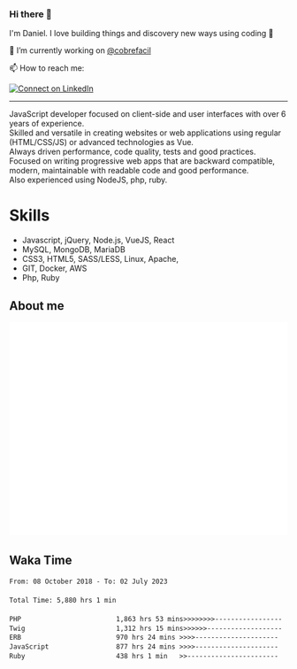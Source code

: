 ### Hi there 👋

I'm Daniel. I love building things and discovery new ways using coding :raised_hands: 

🔭 I’m currently working on [@cobrefacil](https://www.cobrefacil.com.br/)

📫 How to reach me:

[![Connect on LinkedIn](https://img.shields.io/badge/--linkedin?label=LinkedIn&logo=LinkedIn&style=social)](https://www.linkedin.com/in/daniel-cerverizzo/)

---

JavaScript developer focused on client-side and user interfaces with over 6 years of experience.  
Skilled and versatile in creating websites or web applications using regular (HTML/CSS/JS) or advanced technologies as Vue.  
Always driven performance, code quality, tests and good practices.  
 Focused on writing progressive web apps that are backward compatible, modern, maintainable with readable code and good performance.  
Also experienced using NodeJS, php, ruby. 


# Skills

 - Javascript, jQuery, Node.js, VueJS, React
 - MySQL, MongoDB, MariaDB    
 - CSS3, HTML5, SASS/LESS,  Linux, Apache,
 - GIT, Docker, AWS
 - Php, Ruby

## About me

![Metrics](/github-metrics.svg)

## Waka Time

<!--START_SECTION:waka-->

```txt
From: 08 October 2018 - To: 02 July 2023

Total Time: 5,880 hrs 1 min

PHP                        1,863 hrs 53 mins>>>>>>>>-----------------   31.70 %
Twig                       1,312 hrs 15 mins>>>>>>-------------------   22.32 %
ERB                        970 hrs 24 mins >>>>---------------------   16.50 %
JavaScript                 877 hrs 24 mins >>>>---------------------   14.92 %
Ruby                       438 hrs 1 min   >>-----------------------   07.45 %
```

<!--END_SECTION:waka-->

